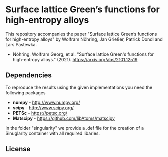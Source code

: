 Surface lattice Green’s functions for high-entropy alloys
===================
This repository accompanies the paper "Surface lattice Green’s functions for high-entropy alloys" by Wolfram Nöhring, Jan Grießer, Patrick Dondl and Lars Pastewka. 

 - Nöhring, Wolfram Georg, et al. "Surface lattice Green's functions for high-entropy alloys." (2021). https://arxiv.org/abs/2101.12519 

Dependencies
----
To reproduce the results using the given implementations you need the following packages

-  **numpy** - http://www.numpy.org/
-  **scipy** - http://www.scipy.org/
-  **PETSc** - https://petsc.org/
-  **Matscipy** - https://github.com/libAtoms/matscipy

In the folder "singularity" we provide a .def file for the creation of a Sinuglarity container with all required libaries. 

License
----
